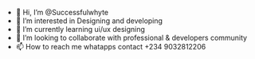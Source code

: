 - 👋 Hi, I’m @Successfulwhyte
- 👀 I’m interested in Designing and developing 
- 🌱 I’m currently learning ui/ux designing 
- 💞️ I’m looking to collaborate with professional & developers community 
- 📫 How to reach me whatapps contact +234 9032812206 

<!---
Successfulwhyte/Successfulwhyte is a ✨ special ✨ repository because its `README.md` (this file) appears on your GitHub profile.
You can click the Preview link to take a look at your changes.
--->
